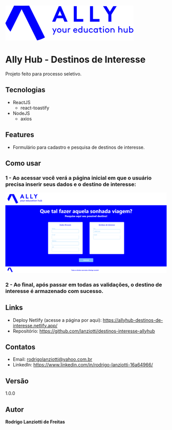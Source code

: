 ![Logo do projeto](https://github.com/lanziotti/destinos-interesse-allyhub/blob/master/src/assets/logo-ally.png)

# Ally Hub - Destinos de Interesse
Projeto feito para processo seletivo.

## Tecnologias
- ReactJS
  - react-toastify
- NodeJS
  - axios
  
## Features
- Formulário para cadastro e pesquisa de destinos de interesse.

## Como usar

### 1 - Ao acessar você verá a página inicial em que o usuário precisa inserir seus dados e o destino de interesse:

![Página Inicial](https://github.com/lanziotti/destinos-interesse-allyhub/blob/master/public/Tela%20da%20Aplicação.png)

### 2 - Ao final, após passar em todas as validações, o destino de interesse é armazenado com sucesso.



## Links
- Deploy Netlify (acesse a página por aqui): https://allyhub-destinos-de-interesse.netlify.app/
- Repositório: https://github.com/lanziotti/destinos-interesse-allyhub

## Contatos
- Email: rodrigolanziotti@yahoo.com.br  
- LinkedIn: https://www.linkedin.com/in/rodrigo-lanziotti-16a64966/

## Versão
1.0.0

## Autor
**Rodrigo Lanziotti de Freitas**
